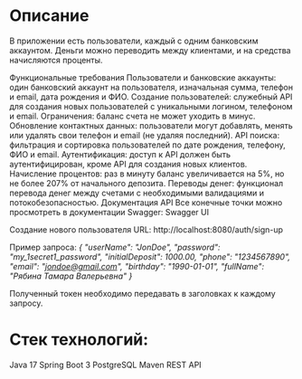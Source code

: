 # Описание
В приложении есть пользователи, каждый с одним банковским аккаунтом. Деньги можно переводить между клиентами, и на средства начисляются проценты.

Функциональные требования
Пользователи и банковские аккаунты: один банковский аккаунт на пользователя, изначальная сумма, телефон и email, дата рождения и ФИО.
Создание пользователей: служебный API для создания новых пользователей с уникальными логином, телефоном и email.
Ограничения: баланс счета не может уходить в минус.
Обновление контактных данных: пользователи могут добавлять, менять или удалять свои телефон и email (не удаляя последний).
API поиска: фильтрация и сортировка пользователей по дате рождения, телефону, ФИО и email.
Аутентификация: доступ к API должен быть аутентифицирован, кроме API для создания новых клиентов.
Начисление процентов: раз в минуту баланс увеличивается на 5%, но не более 207% от начального депозита.
Переводы денег: функционал перевода денег между счетами с необходимыми валидациями и потокобезопасностью.
Документация API
Все конечные точки можно просмотреть в документации Swagger: Swagger UI

Создание нового пользователя
URL: http://localhost:8080/auth/sign-up

Пример запроса:
*{
"userName": "JonDoe",
"password": "my_1secret1_password",
"initialDeposit": 1000.00,
"phone": "1234567890",
"email": "jondoe@gmail.com",
"birthday": "1990-01-01",
"fullName": "Рябина Тамара Валерьевна"
}*

Полученный токен необходимо передавать в заголовках к каждому запросу.

# Стек технологий:
Java 17
Spring Boot 3
PostgreSQL
Maven
REST API



